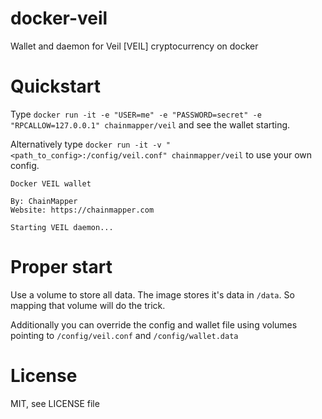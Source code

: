 # docker-veil
Wallet and daemon for Veil [VEIL] cryptocurrency on docker

# Quickstart
Type `docker run -it -e "USER=me" -e "PASSWORD=secret" -e "RPCALLOW=127.0.0.1" chainmapper/veil` and see the wallet starting.

Alternatively type `docker run -it -v "<path_to_config>:/config/veil.conf" chainmapper/veil` to use your own config.

```
Docker VEIL wallet

By: ChainMapper
Website: https://chainmapper.com

Starting VEIL daemon...
```

# Proper start
Use a volume to store all data. The image stores it's data in `/data`. So mapping that volume will do the trick.

Additionally you can override the config and wallet file using volumes pointing to `/config/veil.conf` and `/config/wallet.data`

# License
MIT, see LICENSE file